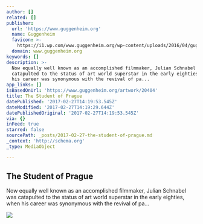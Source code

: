 ```yaml
---
author: []
related: []
publisher:
  url: 'https://www.guggenheim.org'
  name: Guggenheim
  favicon: >-
    https://i1.wp.com/www.guggenheim.org/wp-content/uploads/2016/04/gugg_banner_400x400.jpg?fit=192%2C192&ssl=1
  domain: www.guggenheim.org
keywords: []
description: >-
  Now equally well known as an accomplished filmmaker, Julian Schnabel was
  catapulted to the status of art world superstar in the early eighties, when
  his career was synonymous with the revival of pa...
app_links: []
isBasedOnUrl: 'https://www.guggenheim.org/artwork/20404'
title: The Student of Prague
datePublished: '2017-02-27T14:19:53.545Z'
dateModified: '2017-02-27T14:19:29.644Z'
datePublishedOriginal: '2017-02-27T14:19:53.545Z'
via: {}
inFeed: true
starred: false
sourcePath: _posts/2017-02-27-the-student-of-prague.md
_context: 'http://schema.org'
_type: MediaObject

---
```

<article style=""><h1>The Student of Prague</h1><p>Now equally well known as an accomplished filmmaker, Julian Schnabel was catapulted to the status of art world superstar in the early eighties, when his career was synonymous with the revival of pa...</p><img src="https://i0.wp.com/www.guggenheim.org/wp-content/uploads/1983/01/2007.5_ph_web.jpg?fit=1200%2C642&amp;ssl=1" /></article>